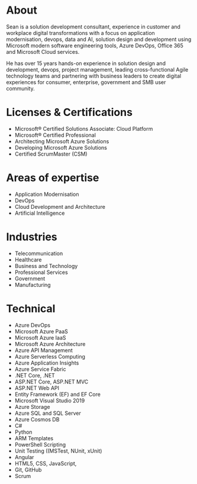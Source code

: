 # About

Sean is a solution development consultant, experience in customer and workplace digital transformations with a focus on application modernisation, devops, data and AI, solution design and development using Microsoft modern software engineering tools, Azure DevOps, Office 365 and Microsoft Cloud services.

He has over 15 years hands-on experience in solution design and development, devops, project management, leading cross-functional Agile technology teams and partnering with business leaders to create digital experiences for consumer, enterprise, government and SMB user community.

# Licenses & Certifications

- Microsoft® Certified Solutions Associate: Cloud Platform
- Microsoft® Certified Professional
- Architecting Microsoft Azure Solutions
- Developing Microsoft Azure Solutions
- Certified ScrumMaster (CSM)

# Areas of expertise
- Application Modernisation
- DevOps
- Cloud Development and Architecture
- Artificial Intelligence

# Industries
- Telecommunication
- Healthcare
- Business and Technology
- Professional Services
- Government
- Manufacturing

# Technical
- Azure DevOps
- Microsoft Azure PaaS
- Microsoft Azure IaaS
- Microsoft Azure Architecture
- Azure API Management
- Azure Serverless Computing
- Azure Application Insights
- Azure Service Fabric
- .NET Core, .NET
- ASP.NET Core, ASP.NET MVC
- ASP.NET Web API
- Entity Framework (EF) and EF Core
- Microsoft Visual Studio 2019
- Azure Storage
- Azure SQL and SQL Server
- Azure Cosmos DB
- C#
- Python
- ARM Templates
- PowerShell Scripting
- Unit Testing ((MSTest, NUnit, xUnit)
- Angular
- HTML5, CSS, JavaScript, 
- Git, GitHub
- Scrum



